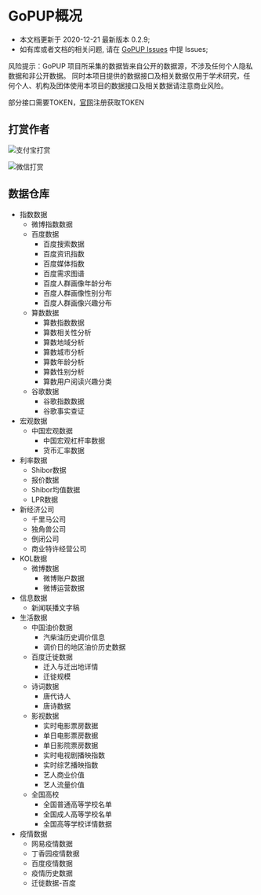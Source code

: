 # GoPUP概况

- 本文档更新于 2020-12-21 最新版本 0.2.9;
- 如有库或者文档的相关问题, 请在 [GoPUP Issues](https://github.com/justinzm/gopup/issues) 中提 Issues;

风险提示：GoPUP 项目所采集的数据皆来自公开的数据源，不涉及任何个人隐私数据和非公开数据。 同时本项目提供的数据接口及相关数据仅用于学术研究，任何个人、机构及团体使用本项目的数据接口及相关数据请注意商业风险。

部分接口需要TOKEN，[官网](http://www.gopup.cn)注册获取TOKEN

## 打赏作者

![支付宝打赏](http://www.gopup.cn/static/home_static/img/zfb.jpg)

![微信打赏](http://www.gopup.cn/static/home_static/img/wx.jpg)

## 数据仓库

- 指数数据
    - 微博指数数据
    - 百度数据
        - 百度搜索数据
        - 百度资讯指数
        - 百度媒体指数
        - 百度需求图谱
        - 百度人群画像年龄分布
        - 百度人群画像性别分布
        - 百度人群画像兴趣分布
    - 算数数据
        - 算数指数数据
        - 算数相关性分析
        - 算数地域分析
        - 算数城市分析
        - 算数年龄分析
        - 算数性别分析
        - 算数用户阅读兴趣分类
    - 谷歌数据
        - 谷歌指数数据
        - 谷歌事实查证
- 宏观数据
    - 中国宏观数据
        - 中国宏观杠杆率数据
        - 货币汇率数据
- 利率数据
    - Shibor数据
    - 报价数据
    - Shibor均值数据
    - LPR数据
- 新经济公司
    - 千里马公司
    - 独角兽公司
    - 倒闭公司
    - 商业特许经营公司
- KOL数据
    - 微博数据
        - 微博账户数据
        - 微博运营数据
- 信息数据
    - 新闻联播文字稿
- 生活数据
    - 中国油价数据
        - 汽柴油历史调价信息
        - 调价日的地区油价历史数据
    - 百度迁徙数据
        - 迁入与迁出地详情
        - 迁徙规模
    - 诗词数据
        - 唐代诗人
        - 唐诗数据
    - 影视数据
        - 实时电影票房数据
        - 单日电影票房数据
        - 单日影院票房数据
        - 实时电视剧播映指数
        - 实时综艺播映指数
        - 艺人商业价值
        - 艺人流量价值
    - 全国高校
        - 全国普通高等学校名单
        - 全国成人高等学校名单
        - 全国高等学校详情数据
- 疫情数据
    - 网易疫情数据
    - 丁香园疫情数据
    - 百度疫情数据
    - 疫情历史数据
    - 迁徙数据-百度